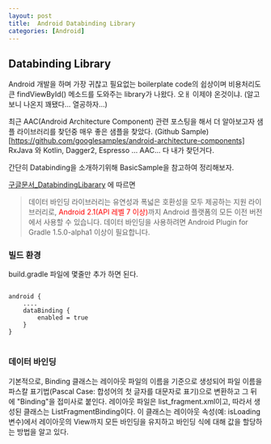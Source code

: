 ```yaml
---
layout: post
title:  Android Databinding Library
categories: [Android]
---
```


## Databinding Library

Android 개발을 하며 가장 귀찮고 필요없는 boilerplate code의 쉽상이며
비용처리도 큰 findViewById() 메소드를 도와주는 library가 나왔다. 오ㅐ 이제야 온것이냐. (알고보니 나온지 꽤됐다... 열공하자...)

최근 AAC(Android Architecture Component) 관련 포스팅을 해서 더 알아보고자 샘플 라이브러리를 찾던중 매우 좋은 샘플을 찾았다.
(Github Sample)[https://github.com/googlesamples/android-architecture-components]
RxJava 와 Kotlin, Dagger2, Espresso ... AAC... 다 내가 찾던거다.

간단히 Databinding을 소개하기위해 BasicSample을 참고하여 정리해보자.

[구글문서_DatabindingLibarary](https://developer.android.com/topic/libraries/data-binding/index.html#studio_support) 에 따르면

> 데이터 바인딩 라이브러리는 유연성과 폭넓은 호환성을 모두 제공하는 지원 라이브러리로, <font color="red">Android 2.1(API 레벨 7 이상)</font>까지 Android 플랫폼의 모든 이전 버전에서 사용할 수 있습니다.
>데이터 바인딩을 사용하려면 Android Plugin for Gradle 1.5.0-alpha1 이상이 필요합니다.

### 빌드 환경
build.gradle 파일에 몇줄만 추가 하면 된다.

<pre>
<code>
android {
    ....
    dataBinding {
        enabled = true
    }
}
</code>
</pre>

### 데이터 바인딩
기본적으로, Binding 클래스는 레이아웃 파일의 이름을 기준으로 생성되어 파일 이름을 파스칼 표기법(Pascal Case: 합성어의 첫 글자를 대문자로 표기)으로 변환하고 그 뒤에 "Binding"을 접미사로 붙인다.
레이아웃 파일은 list_fragment.xml이고, 따라서 생성된 클래스는 ListFragmentBinding이다. 이 클래스는 레이아웃 속성(예: isLoading 변수)에서 레이아웃의 View까지 모든 바인딩을 유지하고 바인딩 식에 대해 값을 할당하는 방법을 알고 있다.
<script src="https://gist.github.com/daeun1012/2c36a515949ff33271b3d8dcad719405.js"/>

### 데이터 바인딩 레이아웃 파일
데이터 바인딩 레이아웃 파일은 약간 달라서 layout의 루트 태그로 시작하고 그 뒤에 data 요소와 view 루트 요소가 나온다.
data 내에 있는 `isLoading` 변수는 해당 레이아웃 내에서 사용할수 있는 속성에 대한 설명이며 레이아웃 내에 있는 식은 "@{}" 구문을 사용하여 특성 속성에 기록된다.
<script src="https://gist.github.com/daeun1012/aab7a991b804956ff20e84e6a3a7f230.js"/>

### 이벤트 처리
데이터 바인딩을 사용하여 뷰에서 발송되는 이벤트를 처리하는 식을 작성할 수 있다.
<script src="https://gist.github.com/daeun1012/a4257c4029d125a924dc8e0d7221ccc8.js"/>
<br><br><br><br><br>

---

나는 주로 Butterknife를 사용하고 있다.<br>
Butterknife는 유지보수 코드를 (ex: findViewById(), onClick()...) 큰 수고비용없이 변환 가능하고, 가독성 역시 기존 코드들을 해치지 않을것이라고 본다.<br>
물론 개인적인 생각일뿐 의견을 다분할수 있다.<br>
그러나 Databinding을 정리하고 알아보고 나니, databinding 의 적용은 많은 부분에서의 변함이 있을것이라고본다.<br>
우선 layout xml 자체 부터 변환을 해야하니, 파일수만해도 여러개가 되는것을 볼수있다.<br>
<br>
AAC 와 함께 적용했을때 빛을 보는 라이브러리같다.
새로운 프로젝트에는 가볍게 적용하여 시작해보면서 살펴봐야하겠다.<br><br><br>
